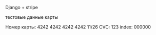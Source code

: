 Django + stripe

тестовые данные карты

Номер карты: 4242 4242 4242 4242
11/26  CVC: 123 index: 000000